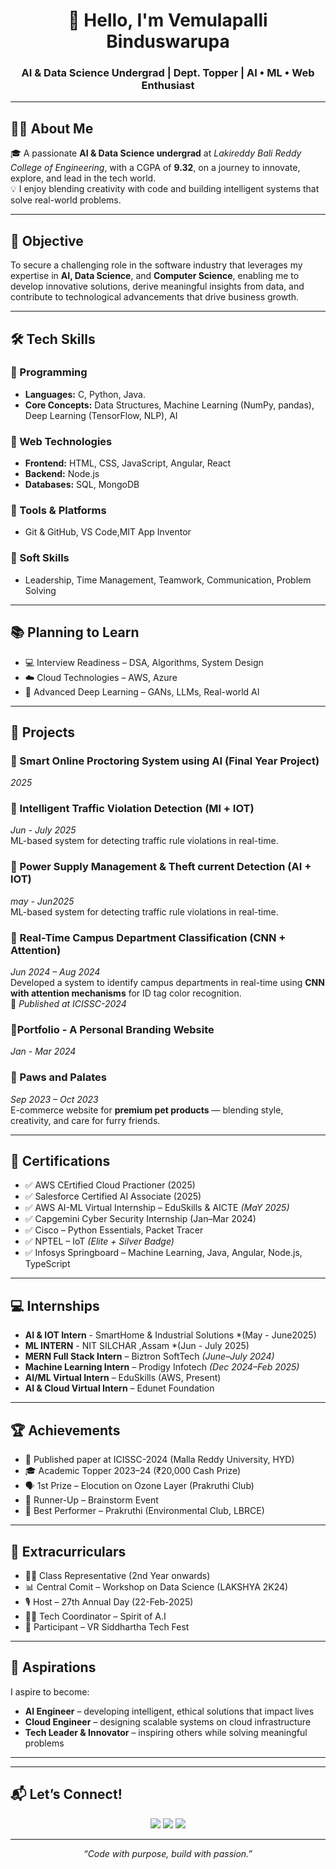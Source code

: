 <h1 align="center">👋 Hello, I'm Vemulapalli Binduswarupa</h1>
<h3 align="center">AI & Data Science Undergrad | Dept. Topper | AI • ML • Web Enthusiast</h3>

---

## 👩‍🎓 About Me
🎓 A passionate **AI & Data Science undergrad** at *Lakireddy Bali Reddy College of Engineering*, with a CGPA of **9.32**, on a journey to innovate, explore, and lead in the tech world.  
💡 I enjoy blending creativity with code and building intelligent systems that solve real-world problems.  

---

## 💼 Objective
To secure a challenging role in the software industry that leverages my expertise in **AI, Data Science**, and **Computer Science**, enabling me to develop innovative solutions, derive meaningful insights from data, and contribute to technological advancements that drive business growth.  

---

## 🛠️ Tech Skills

### 🔹 Programming
- **Languages:** C, Python, Java. 
- **Core Concepts:** Data Structures, Machine Learning (NumPy, pandas), Deep Learning (TensorFlow, NLP), AI  

### 🔹 Web Technologies
- **Frontend:** HTML, CSS, JavaScript, Angular, React  
- **Backend:** Node.js  
- **Databases:** SQL, MongoDB  

### 🔹 Tools & Platforms
- Git & GitHub,  VS Code,MIT App Inventor  

### 🔹 Soft Skills
- Leadership, Time Management, Teamwork, Communication, Problem Solving  

---

## 📚 Planning to Learn  
- 💻 Interview Readiness – DSA, Algorithms, System Design  
- ☁️ Cloud Technologies – AWS, Azure  
- 🤖 Advanced Deep Learning – GANs, LLMs, Real-world AI  

---

## 🔬 Projects
### 🔸 Smart Online Proctoring System using AI (Final Year Project)
*2025*  
### 🔸 Intelligent Traffic Violation Detection (Ml + IOT)
*Jun - July 2025*  
ML-based system for detecting traffic rule violations in real-time.  
### 🔸 Power Supply Management & Theft current Detection (AI + IOT)
*may - Jun2025*  
ML-based system for detecting traffic rule violations in real-time.  
### 🔸 Real-Time Campus Department Classification (CNN + Attention)
*Jun 2024 – Aug 2024*  
Developed a system to identify campus departments in real-time using **CNN with attention mechanisms** for ID tag color recognition.  
📌 *Published at ICISSC-2024*  
### 🔸Portfolio - A Personal Branding Website
*Jan - Mar 2024*  
### 🔸 Paws and Palates
*Sep 2023 – Oct 2023*  
E-commerce website for **premium pet products** — blending style, creativity, and care for furry friends.  


---

## 📜 Certifications
- ✅ AWS CErtified Cloud Practioner (2025)  
- ✅ Salesforce Certified AI Associate (2025)  
- ✅ AWS AI-ML Virtual Internship – EduSkills & AICTE *(MaY 2025)*  
- ✅ Capgemini Cyber Security Internship (Jan–Mar 2024)  
- ✅ Cisco – Python Essentials, Packet Tracer  
- ✅ NPTEL – IoT *(Elite + Silver Badge)*  
- ✅ Infosys Springboard – Machine Learning, Java, Angular, Node.js, TypeScript  

---

## 💻 Internships
- **AI & IOT Intern** - SmartHome & Industrial Solutions *(May - June2025)
- **ML INTERN** - NIT SILCHAR ,Assam *(Jun - July 2025)
- **MERN Full Stack Intern** – Biztron SoftTech *(June–July 2024)*  
- **Machine Learning Intern** – Prodigy Infotech *(Dec 2024–Feb 2025)*  
- **AI/ML Virtual Intern** – EduSkills (AWS, Present)  
- **AI & Cloud Virtual Intern** – Edunet Foundation  

---

## 🏆 Achievements
- 🏅 Published paper at ICISSC-2024 (Malla Reddy University, HYD)  
- 🎓 Academic Topper 2023–24 (₹20,000 Cash Prize)  
- 🗣 1st Prize – Elocution on Ozone Layer (Prakruthi Club)  
- 🧠 Runner-Up – Brainstorm Event  
- 🌿 Best Performer – Prakruthi (Environmental Club, LBRCE)  

---

## 🎤 Extracurriculars
- 🧑‍🏫 Class Representative (2nd Year onwards)  
- 📊 Central  Comit – Workshop on Data Science (LAKSHYA 2K24)  
- 🎙 Host – 27th Annual Day (22-Feb-2025)  
- 👩‍💻 Tech Coordinator – Spirit of A.I  
- 🎯 Participant – VR Siddhartha Tech Fest  

---

## 🌟 Aspirations
I aspire to become:  
- **AI Engineer** – developing intelligent, ethical solutions that impact lives  
- **Cloud Engineer** – designing scalable systems on cloud infrastructure  
- **Tech Leader & Innovator** – inspiring others while solving meaningful problems  

---
---

## 📬 Let’s Connect!
<p align="center">
  <a href="mailto:swarupavemulapallii@gmail.com"><img src="https://img.shields.io/badge/Gmail-D14836?style=for-the-badge&logo=gmail&logoColor=white"/></a>
  <a href="https://www.linkedin.com/in/binduswarupavemulapalli/"><img src="https://img.shields.io/badge/LinkedIn-0A66C2?style=for-the-badge&logo=linkedin&logoColor=white"/></a>
  <a href="https://github.com/Binduswarupa"><img src="https://img.shields.io/badge/GitHub-100000?style=for-the-badge&logo=github&logoColor=white"/></a>
</p>

---

<p align="center"><em>“Code with purpose, build with passion.”</em></p>
